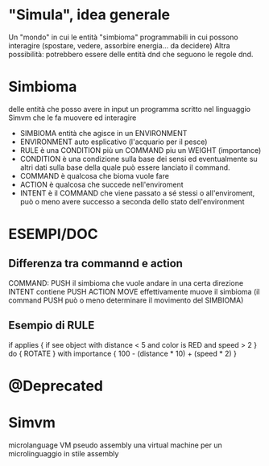 
# "Simula", idea generale
Un "mondo" in cui le entità "simbioma" programmabili in cui possono interagire (spostare, vedere, assorbire energia... da decidere)
Altra possibilità: potrebbero essere delle entità dnd che seguono le regole dnd.



# Simbioma
delle entità che posso avere in input un programma scritto nel linguaggio Simvm che le fa muovere ed interagire

* SIMBIOMA entità che agisce in un ENVIRONMENT
* ENVIRONMENT auto esplicativo (l'acquario per il pesce)
* RULE è una CONDITION più un COMMAND piu un WEIGHT (importance)
* CONDITION è una condizione sulla base dei sensi ed eventualmente su altri dati sulla base della quale può essere lanciato il command.
* COMMAND è qualcosa che bioma vuole fare
* ACTION è qualcosa che succede nell'enviroment
* INTENT è il COMMAND che viene passato a sé stessi o all'enviroment, può o meno avere successo a seconda dello stato dell'environment

# ESEMPI/DOC
## Differenza tra commannd e action
COMMAND: PUSH il simbioma che vuole andare in una certa direzione
INTENT contiene PUSH
ACTION MOVE effettivamente muove il simbioma (il command PUSH può o meno determinare il movimento del SIMBIOMA)

## Esempio di RULE
if applies {
    if see object with
        distance < 5 and
        color is RED
        and speed > 2
} do {
    ROTATE
} with importance {
    100 - (distance * 10) + (speed * 2)
}


# @Deprecated
# Simvm 
microlanguage VM pseudo assembly
una virtual machine per un microlinguaggio in stile assembly





